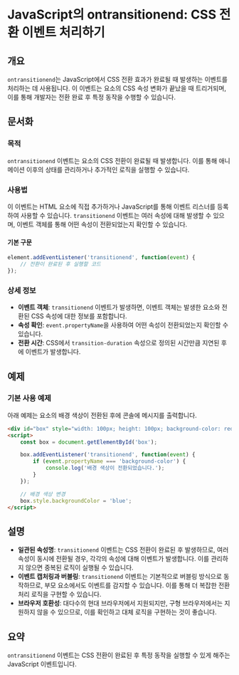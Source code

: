 <!--
Meta Description: # JavaScript의 ontransitionend: CSS 전환 이벤트 처리하기 ## 개요 `ontransitionend`는 JavaScript에서 CSS 전환 효과가 완료될 때 발생하는 이벤트를 처리하는 데 사용됩니다. 이 이벤트는 요소의 CSS 속성 변화가 끝났...
Meta Keywords: 있습니다, css, 이벤트는, 이벤트, transitionend
-->

# JavaScript의 ontransitionend: CSS 전환 이벤트 처리하기

## 개요
`ontransitionend`는 JavaScript에서 CSS 전환 효과가 완료될 때 발생하는 이벤트를 처리하는 데 사용됩니다. 이 이벤트는 요소의 CSS 속성 변화가 끝났을 때 트리거되며, 이를 통해 개발자는 전환 완료 후 특정 동작을 수행할 수 있습니다.

## 문서화
### 목적
`ontransitionend` 이벤트는 요소의 CSS 전환이 완료될 때 발생합니다. 이를 통해 애니메이션 이후의 상태를 관리하거나 추가적인 로직을 실행할 수 있습니다.

### 사용법
이 이벤트는 HTML 요소에 직접 추가하거나 JavaScript를 통해 이벤트 리스너를 등록하여 사용할 수 있습니다. `transitionend` 이벤트는 여러 속성에 대해 발생할 수 있으며, 이벤트 객체를 통해 어떤 속성이 전환되었는지 확인할 수 있습니다.

#### 기본 구문
```javascript
element.addEventListener('transitionend', function(event) {
    // 전환이 완료된 후 실행할 코드
});
```

### 상세 정보
- **이벤트 객체**: `transitionend` 이벤트가 발생하면, 이벤트 객체는 발생한 요소와 전환된 CSS 속성에 대한 정보를 포함합니다.
- **속성 확인**: `event.propertyName`을 사용하여 어떤 속성이 전환되었는지 확인할 수 있습니다.
- **전환 시간**: CSS에서 `transition-duration` 속성으로 정의된 시간만큼 지연된 후에 이벤트가 발생합니다.

## 예제
### 기본 사용 예제
아래 예제는 요소의 배경 색상이 전환된 후에 콘솔에 메시지를 출력합니다.

```html
<div id="box" style="width: 100px; height: 100px; background-color: red; transition: background-color 1s;"></div>
<script>
    const box = document.getElementById('box');

    box.addEventListener('transitionend', function(event) {
        if (event.propertyName === 'background-color') {
            console.log('배경 색상이 전환되었습니다.');
        }
    });

    // 배경 색상 변경
    box.style.backgroundColor = 'blue';
</script>
```

## 설명
- **일관된 속성명**: `transitionend` 이벤트는 CSS 전환이 완료된 후 발생하므로, 여러 속성이 동시에 전환될 경우, 각각의 속성에 대해 이벤트가 발생합니다. 이를 관리하지 않으면 중복된 로직이 실행될 수 있습니다.
- **이벤트 캡처링과 버블링**: `transitionend` 이벤트는 기본적으로 버블링 방식으로 동작하므로, 부모 요소에서도 이벤트를 감지할 수 있습니다. 이를 통해 더 복잡한 전환 처리 로직을 구현할 수 있습니다.
- **브라우저 호환성**: 대다수의 현대 브라우저에서 지원되지만, 구형 브라우저에서는 지원하지 않을 수 있으므로, 이를 확인하고 대체 로직을 구현하는 것이 좋습니다.

## 요약
`ontransitionend` 이벤트는 CSS 전환이 완료된 후 특정 동작을 실행할 수 있게 해주는 JavaScript 이벤트입니다.